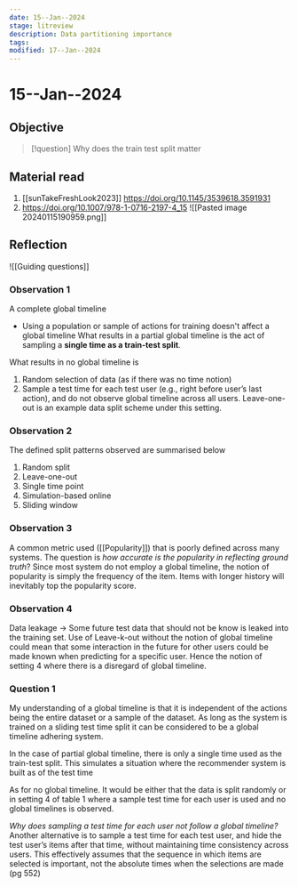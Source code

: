 ```yaml
---
date: 15--Jan--2024
stage: litreview
description: Data partitioning importance
tags: 
modified: 17--Jan--2024
---
```

# 15--Jan--2024
## Objective
>[!question] Why does the train test split matter

## Material read
1. [[sunTakeFreshLook2023]] https://doi.org/10.1145/3539618.3591931
2. https://doi.org/10.1007/978-1-0716-2197-4_15
![[Pasted image 20240115190959.png]]
## Reflection
![[Guiding questions]]
### Observation 1
A complete global timeline
- Using a population or sample of actions for training doesn't affect a global timeline
What results in a partial global timeline is the act of sampling a **single time as a train-test split**.

What results in no global timeline is
1. Random selection of data (as if there was no time notion)
2. Sample a test time for each test user (e.g., right before user’s last action), and do not observe global timeline across all users. Leave-one-out is an example data split scheme under this setting.
### Observation 2
The defined split patterns observed are summarised below
1. Random split
2. Leave-one-out
3. Single time point
4. Simulation-based online
5. Sliding window
### Observation 3
A common metric used ([[Popularity]]) that is poorly defined across many systems. The question is *how accurate is the popularity in reflecting ground truth*? Since most system do not employ a global timeline, the notion of popularity is simply the frequency of the item. Items with longer history will inevitably top the popularity score.
### Observation 4
Data leakage → Some future test data that should not be know is leaked into the training set.
Use of Leave-k-out without the notion of global timeline could mean that some interaction in the future for other users could be made known when predicting for a specific user. Hence the notion of setting 4 where there is a disregard of global timeline.
### Question 1
My understanding of a global timeline is that it is independent of the actions being the entire dataset or a sample of the dataset. As long as the system is trained on a sliding test time split it can be considered to be a global timeline adhering system.

In the case of partial global timeline, there is only a single time used as the train-test split. This simulates a situation where the recommender system is built as of the test time

As for no global timeline. It would be either that the data is split randomly or in setting 4 of table 1 where a sample test time for each user is used and no global timelines is observed.

*Why does sampling a test time for each user not follow a global timeline?*
Another alternative is to sample a test time for each test user, and hide the test user’s items after that time, without maintaining time consistency across users. This effectively assumes that the sequence in which items are selected is important, not the absolute times when the selections are made (pg 552)
